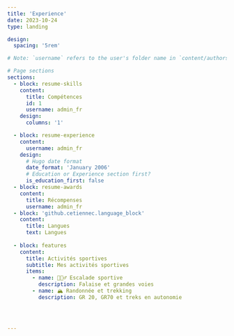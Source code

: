```yaml
---
title: 'Experience'
date: 2023-10-24
type: landing

design:
  spacing: '5rem'

# Note: `username` refers to the user's folder name in `content/authors/`

# Page sections
sections:
  - block: resume-skills
    content:
      title: Compétences 
      id: 1
      username: admin_fr
    design:
      columns: '1'

  - block: resume-experience
    content:
      username: admin_fr
    design:
      # Hugo date format
      date_format: 'January 2006'
      # Education or Experience section first?
      is_education_first: false
  - block: resume-awards
    content:
      title: Récompenses
      username: admin_fr
  - block: 'github.cetiennec.language_block'
    content:
      title: Langues
      text: Langues
    
  - block: features
    content:
      title: Activités sportives
      subtitle: Mes activités sportives
      items:
        - name: 🧗🏻‍♂️ Escalade sportive 
          description: Falaise et grandes voies
        - name: 🏔️ Randonnée et trekking
          description: GR 20, GR70 et treks en autonomie 




---
```

